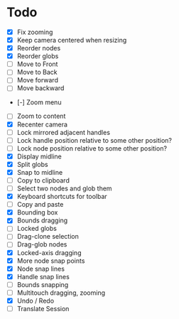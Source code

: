 # Todo

- [x] Fix zooming
- [x] Keep camera centered when resizing
- [x] Reorder nodes
- [x] Reorder globs
- [ ] Move to Front
- [ ] Move to Back
- [ ] Move forward
- [ ] Move backward
- [-] Zoom menu
- [ ] Zoom to content
- [x] Recenter camera
- [ ] Lock mirrored adjacent handles
- [ ] Lock handle position relative to some other position?
- [ ] Lock node position relative to some other position?
- [x] Display midline
- [x] Split globs
- [x] Snap to midline
- [ ] Copy to clipboard
- [ ] Select two nodes and glob them
- [x] Keyboard shortcuts for toolbar
- [ ] Copy and paste
- [x] Bounding box
- [x] Bounds dragging
- [ ] Locked globs
- [ ] Drag-clone selection
- [ ] Drag-glob nodes
- [x] Locked-axis dragging
- [x] More node snap points
- [x] Node snap lines
- [x] Handle snap lines
- [ ] Bounds snapping
- [ ] Multitouch dragging, zooming
- [x] Undo / Redo
- [ ] Translate Session
